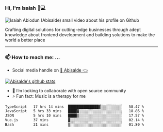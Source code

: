 ### Hi, I'm Isaiah 🌻💻

<img src="https://res.cloudinary.com/abisalde/image/upload/c_scale,h_311,w_816/v1616039512/Abisalde_github.gif" alt="Isaiah Abiodun (Abisalde) small video about his profile on Github">

Crafting digital solutions for cutting-edge businesses through adept knowledge about frontend development and building solutions to make the world a better place
<hr>

### 📫 How to reach me: ...
- Social media handle on <a href="https://twitter.com/abisalde">🔔  Abisalde   👈</a>


[![Abisalde's github stats](https://github-readme-stats.vercel.app/api?username=abisalde)](https://github.com/abisalde/github-readme-stats)

- 👯 I’m looking to collaborate with open source community
- ⚡ Fun fact: Music is a therapy for me


<!--
**abisalde/Abisalde** is a ✨ _special_ ✨ repository because its `README.md` (this file) appears on your GitHub profile.

Here are some ideas to get you started:


- 👯 I’m looking to collaborate with open source community
- 🤔 I’m looking for help with ...
- 💬 Ask me about ...
- 📫 How to reach me: ...
- 😄 Pronouns: ...
- ⚡ Fun fact: ...
-->

<!--START_SECTION:waka-->

```txt
TypeScript   17 hrs 14 mins  ██████████████▓░░░░░░░░░░   58.47 %
JavaScript   5 hrs 33 mins   ████▓░░░░░░░░░░░░░░░░░░░░   18.86 %
JSON         5 hrs 10 mins   ████▒░░░░░░░░░░░░░░░░░░░░   17.57 %
Vue.js       37 mins         ▓░░░░░░░░░░░░░░░░░░░░░░░░   02.14 %
Bash         31 mins         ▒░░░░░░░░░░░░░░░░░░░░░░░░   01.80 %
```

<!--END_SECTION:waka-->

